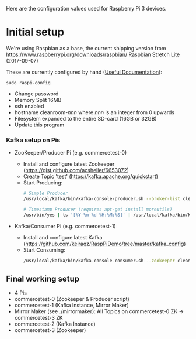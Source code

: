 Here are the configuration values used for Raspberry Pi 3 devices.

# Initial setup
We're using Raspbian as a base, the current shipping version from https://www.raspberrypi.org/downloads/raspbian/ Raspbian Stretch Lite (2017-09-07)

These are currently configured by hand ([Useful Documentation](https://github.com/keiraqz/RaspPiDemo/tree/master/kafka_config)):

`sudo raspi-config`

* Change password
* Memory Split 16MB
* ssh enabled
* hostname cleanroom-_nnn_ where _nnn_ is an integer from 0 upwards
* Filesystem expanded to the entire SD-card (16GB or 32GB)
* Update this program

### Kafka setup on Pis

* ZooKeeper/Producer Pi (e.g. commercetest-0)
  * Install and configure latest Zookeeper (https://gist.github.com/acsheller/6653072)
  * Create Topic 'test' (https://kafka.apache.org/quickstart)
  * Start Producing:
    ```bash
    # Simple Producer
    /usr/local/kafka/bin/kafka-console-producer.sh --broker-list cleanroom-1:9092 --topic test
    
    # Timestamp Producer (requires apt-get install moreutils)
    /usr/bin/yes | ts '[%Y-%m-%d %H:%M:%S]' | /usr/local/kafka/bin/kafka-console-producer.sh --broker-list cleanroom-1:9092 --topic test
    ```

* Kafka/Consumer Pi (e.g. commercetest-1)
  * Install and configure latest Kafka (https://github.com/keiraqz/RaspPiDemo/tree/master/kafka_config)
  * Start Consuming:
    ```bash
    /usr/local/kafka/bin/kafka-console-consumer.sh --zookeeper cleanroom-0:2181 --topic test
    ```


## Final working setup
* 4 Pis
 * commercetest-0 (Zookeeper & Producer script)
 * commercetest-1 (Kafka Instance, Mirror Maker)
  * Mirror Maker (see ./mirrormaker):
    All Topics on commercetest-0 ZK -> commercetest-3 ZK
 * commercetest-2 (Kafka Instance)
 * commercetest-3 (Zookeeper)
